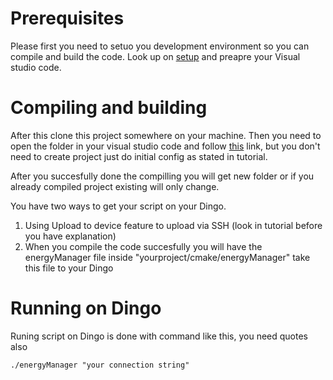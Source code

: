 # Prerequisites
Please first you need to setuo you development environment so you can compile and build the code. 
Look up on [setup](https://docs.microsoft.com/en-us/azure/iot-edge/how-to-vs-code-develop-module) and preapre your Visual studio code.

# Compiling and building
After this clone this project somewhere on your machine. 
Then you need to open the folder in your visual studio code and follow [this](https://github.com/Microsoft/vscode-iot-workbench/blob/master/docs/embedded-linux/embedded-linux-get-started.md) link, but you don't need to create project just do initial config as stated in tutorial.

After you succesfully done the compilling you will get new folder or if you already compiled project existing will only change.

You have two ways to get your script on your Dingo.

1. Using Upload to device feature to upload via SSH (look in tutorial before you have explanation)
2. When you compile the code succesfully you will have the energyManager file inside "yourproject/cmake/energyManager" take this file to your Dingo 


# Running on Dingo
Runing script on Dingo is done with command like this, you need quotes also 

`./energyManager "your connection string"`
